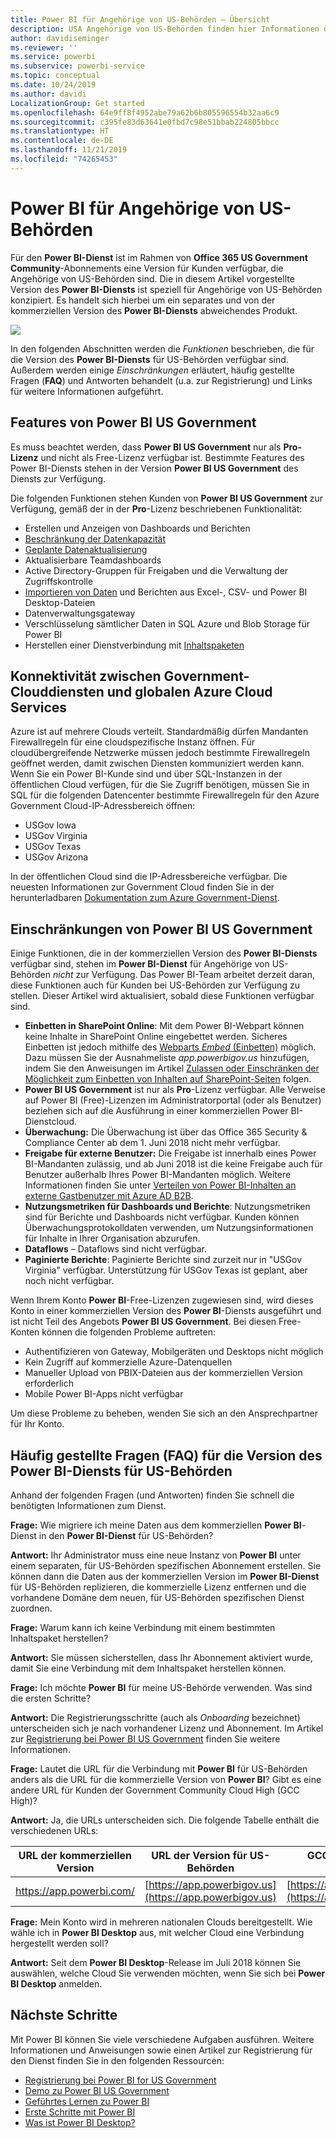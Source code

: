 ```yaml
---
title: Power BI für Angehörige von US-Behörden – Übersicht
description: USA Angehörige von US-Behörden finden hier Informationen über die Funktionen und Einschränkungen des Power-BI US Government-Diensts.
author: davidiseminger
ms.reviewer: ''
ms.service: powerbi
ms.subservice: powerbi-service
ms.topic: conceptual
ms.date: 10/24/2019
ms.author: davidi
LocalizationGroup: Get started
ms.openlocfilehash: 64e9ff8f4952abe79a62b6b805596554b32aa6c9
ms.sourcegitcommit: c395fe83d63641e0fbd7c98e51bbab224805bbcc
ms.translationtype: HT
ms.contentlocale: de-DE
ms.lasthandoff: 11/21/2019
ms.locfileid: "74265453"
---
```

# <a name="power-bi-for-us-government-customers"></a>Power BI für Angehörige von US-Behörden
Für den **Power BI-Dienst** ist im Rahmen von **Office 365 US Government Community**-Abonnements eine Version für Kunden verfügbar, die Angehörige von US-Behörden sind. Die in diesem Artikel vorgestellte Version des **Power BI-Diensts** ist speziell für Angehörige von US-Behörden konzipiert. Es handelt sich hierbei um ein separates und von der kommerziellen Version des **Power BI-Diensts** abweichendes Produkt.

![](media/service-govus-overview/service_usgov_overview-1.png)

In den folgenden Abschnitten werden die *Funktionen* beschrieben, die für die Version des **Power BI-Diensts** für US-Behörden verfügbar sind. Außerdem werden einige *Einschränkungen* erläutert, häufig gestellte Fragen (**FAQ**) und Antworten behandelt (u.a. zur Registrierung) und Links für weitere Informationen aufgeführt.

## <a name="features-of-power-bi-us-government"></a>Features von Power BI US Government
Es muss beachtet werden, dass **Power BI US Government** nur als **Pro-Lizenz** und nicht als Free-Lizenz verfügbar ist. Bestimmte Features des Power BI-Diensts stehen in der Version **Power BI US Government** des Diensts zur Verfügung.

Die folgenden Funktionen stehen Kunden von **Power BI US Government** zur Verfügung, gemäß der in der **Pro**-Lizenz beschriebenen Funktionalität:

* Erstellen und Anzeigen von Dashboards und Berichten
* [Beschränkung der Datenkapazität](service-admin-manage-your-data-storage-in-power-bi.md)
* [Geplante Datenaktualisierung](refresh-data.md)
* Aktualisierbare Teamdashboards
* Active Directory-Gruppen für Freigaben und die Verwaltung der Zugriffskontrolle
* [Importieren von Daten](service-get-data.md) und Berichten aus Excel-, CSV- und Power BI Desktop-Dateien
* Datenverwaltungsgateway
* Verschlüsselung sämtlicher Daten in SQL Azure und Blob Storage für Power BI
* Herstellen einer Dienstverbindung mit [Inhaltspaketen](service-connect-to-services.md)

## <a name="connectivity-between-government-and-global-azure-cloud-services"></a>Konnektivität zwischen Government-Clouddiensten und globalen Azure Cloud Services 

Azure ist auf mehrere Clouds verteilt. Standardmäßig dürfen Mandanten Firewallregeln für eine cloudspezifische Instanz öffnen. Für cloudübergreifende Netzwerke müssen jedoch bestimmte Firewallregeln geöffnet werden, damit zwischen Diensten kommuniziert werden kann. Wenn Sie ein Power BI-Kunde sind und über SQL-Instanzen in der öffentlichen Cloud verfügen, für die Sie Zugriff benötigen, müssen Sie in SQL für die folgenden Datencenter bestimmte Firewallregeln für den Azure Government Cloud-IP-Adressbereich öffnen:

* USGov Iowa
* USGov Virginia
* USGov Texas
* USGov Arizona

In der öffentlichen Cloud sind die IP-Adressbereiche verfügbar. Die neuesten Informationen zur Government Cloud finden Sie in der herunterladbaren [Dokumentation zum Azure Government-Dienst](https://www.microsoft.com/download/details.aspx?id=57063).

## <a name="limitations-of-power-bi-us-government"></a>Einschränkungen von Power BI US Government
Einige Funktionen, die in der kommerziellen Version des **Power BI-Diensts** verfügbar sind, stehen im **Power BI-Dienst** für Angehörige von US-Behörden *nicht* zur Verfügung. Das Power BI-Team arbeitet derzeit daran, diese Funktionen auch für Kunden bei US-Behörden zur Verfügung zu stellen. Dieser Artikel wird aktualisiert, sobald diese Funktionen verfügbar sind.

* **Einbetten in SharePoint Online**: Mit dem Power BI-Webpart können keine Inhalte in SharePoint Online eingebettet werden. Sicheres Einbetten ist jedoch mithilfe des [Webparts *Embed* (Einbetten)](https://docs.microsoft.com/power-bi/service-embed-secure) möglich. Dazu müssen Sie der Ausnahmeliste *app.powerbigov.us* hinzufügen, indem Sie den Anweisungen im Artikel [Zulassen oder Einschränken der Möglichkeit zum Einbetten von Inhalten auf SharePoint-Seiten](https://support.office.com/article/allow-or-restrict-the-ability-to-embed-content-on-sharepoint-pages-e7baf83f-09d0-4bd1-9058-4aa483ee137b) folgen.
* **Power BI US Government** ist nur als **Pro**-Lizenz verfügbar. Alle Verweise auf Power BI (Free)-Lizenzen im Administratorportal (oder als Benutzer) beziehen sich auf die Ausführung in einer kommerziellen Power BI-Dienstcloud.
* **Überwachung:** Die Überwachung ist über das Office 365 Security & Compliance Center ab dem 1. Juni 2018 nicht mehr verfügbar.
* **Freigabe für externe Benutzer:** Die Freigabe ist innerhalb eines Power BI-Mandanten zulässig, und ab Juni 2018 ist die keine Freigabe auch für Benutzer außerhalb Ihres Power BI-Mandanten möglich. Weitere Informationen finden Sie unter [Verteilen von Power BI-Inhalten an externe Gastbenutzer mit Azure AD B2B](service-admin-azure-ad-b2b.md).
* **Nutzungsmetriken für Dashboards und Berichte**: Nutzungsmetriken sind für Berichte und Dashboards nicht verfügbar. Kunden können Überwachungsprotokolldaten verwenden, um Nutzungsinformationen für Inhalte in Ihrer Organisation abzurufen.
* **Dataflows** – Dataflows sind nicht verfügbar.
* **Paginierte Berichte**: Paginierte Berichte sind zurzeit nur in "USGov Virginia" verfügbar.  Unterstützung für USGov Texas ist geplant, aber noch nicht verfügbar.

Wenn Ihrem Konto **Power BI**-Free-Lizenzen zugewiesen sind, wird dieses Konto in einer kommerziellen Version des **Power BI**-Diensts ausgeführt und ist nicht Teil des Angebots **Power BI US Government**. Bei diesen Free-Konten können die folgenden Probleme auftreten:

* Authentifizieren von Gateway, Mobilgeräten und Desktops nicht möglich
* Kein Zugriff auf kommerzielle Azure-Datenquellen
* Manueller Upload von PBIX-Dateien aus der kommerziellen Version erforderlich
* Mobile Power BI-Apps nicht verfügbar

Um diese Probleme zu beheben, wenden Sie sich an den Ansprechpartner für Ihr Konto.

## <a name="frequently-asked-questions-faq-for-the-us-government-version-of-the-power-bi-service"></a>Häufig gestellte Fragen (FAQ) für die Version des Power BI-Diensts für US-Behörden
Anhand der folgenden Fragen (und Antworten) finden Sie schnell die benötigten Informationen zum Dienst.

**Frage:** Wie migriere ich meine Daten aus dem kommerziellen **Power BI**-Dienst in den **Power BI-Dienst** für US-Behörden?

**Antwort:** Ihr Administrator muss eine neue Instanz von **Power BI** unter einem separaten, für US-Behörden spezifischen Abonnement erstellen. Sie können dann die Daten aus der kommerziellen Version im **Power BI-Dienst** für US-Behörden replizieren, die kommerzielle Lizenz entfernen und die vorhandene Domäne dem neuen, für US-Behörden spezifischen Dienst zuordnen.

**Frage:** Warum kann ich keine Verbindung mit einem bestimmten Inhaltspaket herstellen?

**Antwort:** Sie müssen sicherstellen, dass Ihr Abonnement aktiviert wurde, damit Sie eine Verbindung mit dem Inhaltspaket herstellen können.

**Frage:** Ich möchte **Power BI** für meine US-Behörde verwenden. Was sind die ersten Schritte?

**Antwort:** Die Registrierungsschritte (auch als *Onboarding* bezeichnet) unterscheiden sich je nach vorhandener Lizenz und Abonnement. Im Artikel zur [Registrierung bei Power BI US Government](service-govus-signup.md) finden Sie weitere Informationen.

**Frage:** Lautet die URL für die Verbindung mit **Power BI** für US-Behörden anders als die URL für die kommerzielle Version von **Power BI**? Gibt es eine andere URL für Kunden der Government Community Cloud High (GCC High)?

**Antwort:** Ja, die URLs unterscheiden sich. Die folgende Tabelle enthält die verschiedenen URLs:

| URL der kommerziellen Version | URL der Version für US-Behörden | GCC High-URL für US-Behörden |
| --- | --- | --- |
| https://app.powerbi.com/ |[https://app.powerbigov.us](https://app.powerbigov.us) | [https://app.high.powerbigov.us](https://app.high.powerbigov.us) |

**Frage:** Mein Konto wird in mehreren nationalen Clouds bereitgestellt. Wie wähle ich in **Power BI Desktop** aus, mit welcher Cloud eine Verbindung hergestellt werden soll?

**Antwort:** Seit dem **Power BI Desktop**-Release im Juli 2018 können Sie auswählen, welche Cloud Sie verwenden möchten, wenn Sie sich bei **Power BI Desktop** anmelden.


## <a name="next-steps"></a>Nächste Schritte
Mit Power BI können Sie viele verschiedene Aufgaben ausführen. Weitere Informationen und Anweisungen sowie einen Artikel zur Registrierung für den Dienst finden Sie in den folgenden Ressourcen:

* [Registrierung bei Power BI for US Government](service-govus-signup.md)
* <a href="https://channel9.msdn.com/Blogs/Azure/Cognitive-Services-HDInsight-and-Power-BI-on-Azure-Government">Demo zu Power BI US Government</a>
* [Geführtes Lernen zu Power BI](guided-learning/index.yml)
* [Erste Schritte mit Power BI](service-get-started.md)
* [Was ist Power BI Desktop?](desktop-what-is-desktop.md)

